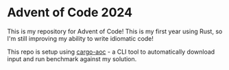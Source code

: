 # Advent of Code 2024

This is my repository for Advent of Code! This is my first year using Rust, so I'm still improving my ability to write idiomatic code!

This repo is setup using [cargo-aoc](https://github.com/gobanos/cargo-aoc) - a CLI tool to automatically download input and run benchmark against my solution.
